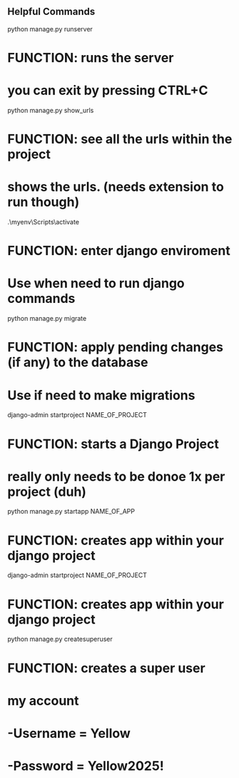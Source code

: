 ## Helpful Commands ## 

python manage.py runserver
#   FUNCTION: runs the server 
#   you can exit by pressing CTRL+C 


python manage.py show_urls
#   FUNCTION: see all the urls within the project
#   shows the urls. (needs extension to run though)


.\myenv\Scripts\activate
#   FUNCTION: enter django enviroment 
#   Use when need to run django commands


python manage.py migrate
#   FUNCTION: apply pending changes (if any) to the database
#   Use if need to make migrations


django-admin startproject NAME_OF_PROJECT
#   FUNCTION: starts a Django Project
#   really only needs to be donoe 1x per project (duh)


python manage.py startapp NAME_OF_APP
#   FUNCTION: creates app within your django project 


django-admin startproject NAME_OF_PROJECT
#   FUNCTION: creates app within your django project 


python manage.py createsuperuser
#   FUNCTION: creates a super user 
#   my account 
#   -Username = Yellow
#   -Password = Yellow2025!

